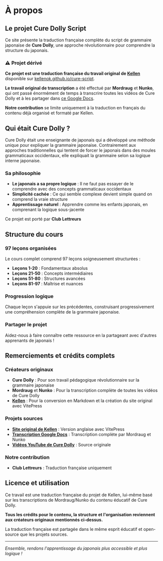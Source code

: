 # À propos

## Le projet Cure Dolly Script

Ce site présente la traduction française complète du script de grammaire japonaise de **Cure Dolly**, une approche révolutionnaire pour comprendre la structure du japonais.

### ⚠️ Projet dérivé 

**Ce projet est une traduction française du travail original de [Kellen](https://bento.me/kln)** disponible sur [kellenok.github.io/cure-script](https://kellenok.github.io/cure-script/).

**Le travail original de transcription** a été effectué par **Mordraug** et **Nunko**, qui ont passé énormément de temps à transcrire toutes les vidéos de Cure Dolly et à les partager dans [ce Google Docs](https://docs.google.com/document/d/1XpuXerkGU8waJ4DPDNJA4bGeqOvM-csXjTe57iHARHc/).

**Notre contribution** se limite uniquement à la traduction en français du contenu déjà organisé et formaté par Kellen.

## Qui était Cure Dolly ?

Cure Dolly était une enseignante de japonais qui a développé une méthode unique pour expliquer la grammaire japonaise. Contrairement aux approches traditionnelles qui tentent de forcer le japonais dans des moules grammaticaux occidentaux, elle expliquait la grammaire selon sa logique interne japonaise.

### Sa philosophie

- **Le japonais a sa propre logique** : Il ne faut pas essayer de le comprendre avec des concepts grammaticaux occidentaux
- **Simplicité cachée** : Ce qui semble complexe devient simple quand on comprend la vraie structure
- **Apprentissage naturel** : Apprendre comme les enfants japonais, en comprenant la logique sous-jacente


Ce projet est porté par **Club Lettreurs**

## Structure du cours

### 97 leçons organisées

Le cours complet comprend 97 leçons soigneusement structurées :

- **Leçons 1-20** : Fondamentaux absolus
- **Leçons 21-50** : Concepts intermédiaires
- **Leçons 51-80** : Structures avancées
- **Leçons 81-97** : Maîtrise et nuances

### Progression logique

Chaque leçon s'appuie sur les précédentes, construisant progressivement une compréhension complète de la grammaire japonaise.


### Partager le projet

Aidez-nous à faire connaître cette ressource en la partageant avec d'autres apprenants de japonais !

## Remerciements et crédits complets

### Créateurs originaux
- **Cure Dolly** : Pour son travail pédagogique révolutionnaire sur la grammaire japonaise
- **Mordraug** et **Nunko** : Pour la transcription complète de toutes les vidéos de Cure Dolly
- **[Kellen](https://bento.me/kln)** : Pour la conversion en Markdown et la création du site original avec VitePress

### Projets sources
- **[Site original de Kellen](https://kellenok.github.io/cure-script/)** : Version anglaise avec VitePress
- **[Transcription Google Docs](https://docs.google.com/document/d/1XpuXerkGU8waJ4DPDNJA4bGeqOvM-csXjTe57iHARHc/)** : Transcription complète par Mordraug et Nunko
- **[Vidéos YouTube de Cure Dolly](https://www.youtube.com/playlist?list=PLg9uYxuZf8x_A-vcqqyOFZu06WlhnypWj)** : Source originale

### Notre contribution
- **Club Lettreurs** : Traduction française uniquement

## Licence et utilisation

Ce travail est une traduction française du projet de Kellen, lui-même basé sur les transcriptions de Mordraug/Nunko du contenu éducatif de Cure Dolly.

**Tous les crédits pour le contenu, la structure et l'organisation reviennent aux créateurs originaux mentionnés ci-dessus.**

La traduction française est partagée dans le même esprit éducatif et open-source que les projets sources. 

---

*Ensemble, rendons l'apprentissage du japonais plus accessible et plus logique !*
